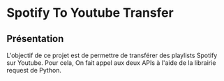 # Spotify To Youtube Transfer

## Présentation 

L'objectif de ce projet est de permettre de transférer des playlists Spotify sur Youtube.
Pour cela, On fait appel aux deux APIs à l'aide de la librairie request de Python.
